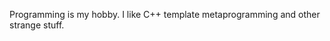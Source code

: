 Programming is my hobby. I like C++ template metaprogramming and other strange stuff.

<!---
edKotinsky/edKotinsky is a ✨ special ✨ repository because its `README.md` (this file) appears on your GitHub profile.
You can click the Preview link to take a look at your changes.
--->
